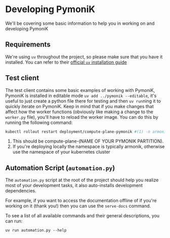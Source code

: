 # Developing PymoniK

We'll be covering some basic information to help you in working on and developing PymoniK

## Requirements

We're using `uv` throughout the project, so please make sure that you have it installed. You can refer to their [official `uv` installation guide](https://docs.astral.sh/uv/getting-started/installation/) 

## Test client

The test client contains some basic examples of working with PymoniK, PymoniK is installed in editable mode `uv add ../pymonik --editable`, it's useful to just create a python file there for testing and then `uv run`ning it to quickly iterate on PymoniK. Keep in mind that if you make changes that affect how the worker functions (obviously like making a change to the `worker.py` file), you'll have to reload the worker image. You can do this by running the following command:

```bash
kubectl rollout restart deployment/compute-plane-pymonik #(1) -n armonik #(2)
```

1. This should be compute-plane-(NAME OF YOUR PYMONIK PARTITION). 
2. If you're deploying locally the namespace is typically armonik, otherwise use the namespace of your kubernetes cluster


## Automation Script (`automation.py`)

The `automation.py` script at the root of the project should help you realize most of your development tasks, it also auto-installs development dependencies.

For example, if you want to access the documentation offline of if you're working on it (thank you!) then you can use the `serve-docs` command.

To see a list of all available commands and their general descriptions, you can run: 

```
uv run automation.py --help
```
